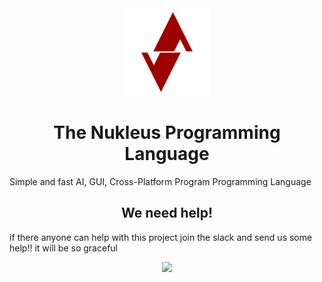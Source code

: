 
<div align="center">
    <img src="https://github.com/Nukleus-Language/nukleus/blob/main/images/logo.png" alt="Nukleus Logo" width="140" height="140"></img>
</div>

<h1 align="center">The Nukleus Programming Language</h1>


Simple and fast AI, GUI, Cross-Platform Program Programming Language


<h2 align="center">We need help!</h2>

if there anyone can help with this project join the slack and send us some help!! it will be so graceful

<p align="center">
  <a href="https://join.slack.com/t/nukleuslanguage/shared_invite/zt-wk4xav53-c0HUUdsJAL8dLByHD30Guw">
    <img src="https://img.shields.io/badge/slack-join-08d187.svg" />
  </a>
